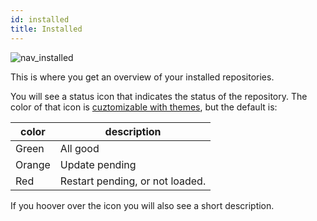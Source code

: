 ```yaml
---
id: installed
title: Installed
---
```


![nav_installed](/img/nav_installed.png)

This is where you get an overview of your installed repositories.

You will see a status icon that indicates the status of the repository.
The color of that icon is [cuztomizable with themes](/docs/basic/theming), but the default is:

color | description
-- | --
Green | All good
Orange | Update pending
Red | Restart pending, or not loaded.

If you hoover over the icon you will also see a short description.